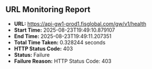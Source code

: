 ## URL Monitoring Report

- **URL:** https://api-gw1-prod1.fisglobal.com/gw/v1/health
- **Start Time:** 2025-08-23T19:49:10.879107
- **End Time:** 2025-08-23T19:49:11.207351
- **Total Time Taken:** 0.328244 seconds
- **HTTP Status Code:** 403
- **Status:** Failure
- **Failure Reason:** HTTP Status Code: 403
